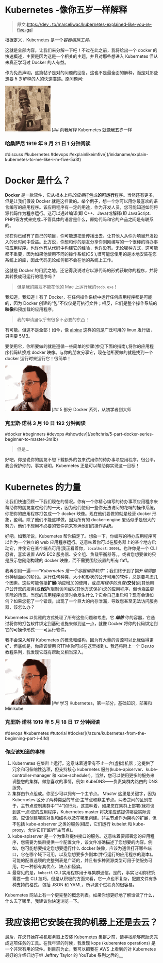 # Kubernetes -像你五岁一样解释

> 原文:[https://dev . to/marceliwac/kubernetes-explained-like-you-re-five-gal](https://dev.to/marceliwac/kubernetes-explained-like-you-re-five-gal)

根据定义，Kubernetes 是一个*容器编排工具*。

这就是全部内容，让我们来分解一下吧！不过在此之前，我将给出一个 docker 的快速概述，主要是因为这是一个相关的主题，并且对那些想进入 Kubernetes 但从未真正学习过 Docker 的人有益。

作为免责声明，这篇帖子是对的问题的回复。这也不是最全面的解释，而是对那些想要 5 岁解释的人的快速描述。原问题问:

[![inidaname image](img/9d2ca29e5d508d13fc390382f70fb928.png)](/inidaname) [## 向我解释 Kubernetes 就像我五岁一样

### 哈桑萨尼 1919 年 9 月 21 日 1 分钟阅读

#discuss #kubernetes #devops #explainlikeimfive](/inidaname/explain-kubernetes-to-me-like-i-m-five-5a3f)

# Docker 是什么？

**Docker** 是一款软件，它从根本上将*的应用*打包成**的可运行**程序。当然还有更多，但是让我们假设 Docker 就是这样做的。举个例子，想一个你可以用你最喜欢的语言编写的应用程序。该应用程序有一定的用途，作为开发人员，您可能知道如何将源代码作为程序运行。这可以通过编译(即 C++、Java)或解释(即 JavaScript、PHP)等方式来完成..不管具体的语言是什么，原始代码和它的产品之间是有联系的。

现在你已经有了自己的项目，你可能想把爱传播出去，让其他人从你为项目开发投入的长时间中受益。比方说，你想和你的朋友分享你刚刚编写的一个很棒的待办事项应用程序。也许他有从代码中构建它的经验，也许没有。无论哪种方式，这可能都不重要，因为如果他使用不同的操作系统(OS ),很可能您使用的是本地安装在您系统上的库，因此代码无论如何都不会在他的系统上工作。

这就是 Docker 的用武之地。还记得我说过它以源代码的形式获取你的程序，并将其转换成可运行的程序吗？

> 但是我的朋友不能在他的 Mac 上运行我的`todo.exe`！

我知道，我知道！有了 Docker，在任何操作系统中运行任何应用程序都是可能的，因为 Docker 创建的“包”不仅仅是可执行文件；相反，它们是整个操作系统的**映像**和预加载的应用程序。

> 我的申请里似乎有很多不必要的东西！

有可能，但这不是全部！如今，像 [alpine](https://hub.docker.com/_/alpine) 这样的包是广泛可用的 linux 发行版，只需要 5MB。

要使用它，你所要做的就是遵循一些简单的步骤(参见下面的指南),将你的应用程序代码转换成 docker 映像。与你的朋友分享它，现在他所要做的就是找到一个 docker 运行时来运行它！很简单！

[![softchris image](img/11287239c3fc0c954046778309092f72.png)](/softchris) [## 5 部分 Docker 系列，从初学者到大师

### 克里斯·诺林 3 月 10 日 192 分钟阅读

#docker #beginners #devops #showdev](/softchris/5-part-docker-series-beginner-to-master-3m1b)

> 但是...

好吧，你是说你的朋友不想下载额外的包来试用你的待办事项应用程序。很公平，我会保护你的。事实证明，Kubernetes 正是可以帮助你实现这一目标！

# Kubernetes 的力量

让我们快速回顾一下我们现在的情况。你有一个你精心编写的待办事项应用程序来帮助你的朋友度过他们的一天，因为他们使用一些你无法访问的花哨的操作系统，你把你的应用程序打包成一个 docker 映像。现在他们要做的就是经营 docker 形象，盈利。除了他们不能这样做，因为所有的 docker-engine 废话似乎是很大的努力，他们不想用不必要的软件包来塞满他们的操作系统。

好吧。如我所说，Kubernetes 帮你搞定了。想象一下，你编写的待办应用程序可以作为一个独立的 web 应用程序运行。这意味着你可以在服务器上的某个地方启动它，并使它在某个端点可用(我正看着你，`localhost:3000`)。也许你是一个 CLI 忍者，喜欢设置 AWS EC2 服务器、安全组、负载平衡器等。，或者您想要做的只是展示您刚刚构建的 docker 映像，而不需要围绕设置的所有 faff。

我再引用一遍——“*Kubernetes 是一个容器编排软件*”；我们终于到了揭开*编排*部分神秘面纱的阶段。运行任何种类、大小和形状的公开可用的软件，总是要考虑几个因素。这些可能包括**扩展**(响应增加的使用，或*应用程序的负载*)**交付**(向其他用户公开您的服务)或**保护**(限制访问或以其他方式保护)您的应用程序，但也涵盖更实际的场景。当您的应用程序崩溃时会发生什么？它会自己重启吗？现有会话如何？如果您犯了一个错误，出现了一个巨大的内存泄漏，导致您甚至无法访问服务器，该怎么办？

Kubernetes 以优雅的方式处理了所有这些问题和考虑。它 ***编排*** 你的容器，它通过将你的打包软件绑定到基础设施来做到这一点，就像 Docker 将你的代码绑定到它的可操作形式——可运行软件。

我不会深入解释 Kubernetes 的概念和结构，因为有大量的资源可以比我做得更好，但底线是，你应该使用 RTFM(你可以在这里找到)。我还将附上一个 Dev.to 教程系列，我发现它既有帮助又相当深入。

[![softchris image](img/11287239c3fc0c954046778309092f72.png)](/softchris) [## 学习 Kubernetes，第一部分，基础知识，部署和 Minikube

### 克里斯·诺林 1919 年 5 月 18 日 17 分钟阅读

#devops #kubernetes #tutorial #docker](/azure/kubernetes-from-the-beginning-part-i-4ifd)

### [](#the-things-you-should-know)你应该知道的事情

1.  Kubernetes 在集群上运行。这意味着通常有不止一台(虚拟)机器；这提供了冗余和可伸缩性选项，但支持核心 kubernetes 服务(kube-apiserver、kube-controller-manager 和 kube-scheduler)。当然，您可以使用更多的服务来调整您的集群，做您喜欢的事情，例如 KubeDNS——负责集群内路由的 DNS 服务。
2.  集群由节点组成。你至少可以拥有一个主节点。 *Master* 这里是关键字，因为 Kubernetes 区分了两种类型的节点:主节点和非主节点。两者之间的区别在于，主节点控制集群中“T4”的行为。这意味着，如果您在集群上部署(我将谈到这一点)您的应用程序，Kubernetes master 将决定应该提供哪些实际资源，应该创建哪些对象和结构以及在哪里创建。非主节点作为架构的扩展，但不包括 kube-apiserver 之类的服务(相反，它们运行 kubelet 和 kube-proxy，允许它们“监听”主节点)。
3.  kube-apiserver 是一个为集群提供接口的服务。这意味着要部署您的应用程序，您需要为集群提供一个配置文件，该文件准确描述了您想要的内容。例如，您可能想要指定您想要运行什么 docker 映像，应该为通信打开哪些端口，它在哪个域下可用，以及您想要多少副本(并行运行的应用程序的副本)。可能的配置选项的完整列表是广泛的，并且有多种资源类型可用于使服务可用。每一种都有其优点、缺点和怪癖。
4.  最常见的是，`kubectl` CLI 实用程序用于与集群通信。是的，事实证明你终究需要一些 CLI 技巧，但是从积极的方面来看，它一点也不复杂，配置文件有多种支持的格式，包括 JSON 和 YAML，所以这个过程真的很容易。

Kubernetes 网站上有一个更完整的概念列表。如果你想更好地了解谁做了什么，什么去了哪里，我建议你快速浏览一下。

# [](#should-i-install-it-on-my-machine-or-go-for-the-cloud)我应该把它安装在我的机器上还是去云？

最后，在您开始在裸机服务器上安装 Kubernetes 集群之前，请寻找能够帮助您完成这项任务的工具。在我年轻的时候，我发现 kops (kuberentes operations) 是一个非常有用的软件。到目前为止，我可以把我在 AWS 上看到的对 Kubernetes 最好的介绍归功于继 Jeffrey Taylor 的 YouTube 系列之后的[。](https://www.youtube.com/watch?v=4YBzMZY4QX4)